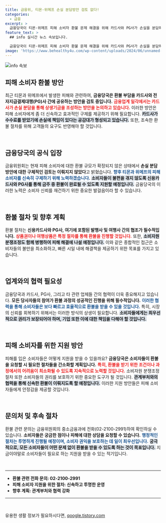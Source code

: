 ```yaml
---
title: 금융위, 티몬·위메프 손실 분담방안 검토 없다!
categories:
  - 금융
excerpt: >
  금융당국이 티몬·위메프 피해 소비자 환불 문제 해결을 위해 카드사와 PG사가 손실을 분담하는 방안을 모색하고 있습니다. 환불 절차를 신속히 진행하며, 상생기금 조성도 논의 중입니다. 소비자 보호의 새로운 전환점이 될까요? 클릭해 자세한 내용을 확인하세요!
feature_text: >
  ## info 실시간 뉴스 속보입니다.

  금융당국이 티몬·위메프 피해 소비자 환불 문제 해결을 위해 카드사와 PG사가 손실을 분담하는 방안을 모색하고 있습니다. 환불 절차를 신속히 진행하며, 상생기금 조성도 논의 중입니다. 소비자 보호의 새로운 전환점이 될까요? 클릭해 자세한 내용을 확인하세요!
image: 'https://www.behealthy4u.com/wp-content/uploads/2024/06/unnamed-file.png'
---
```


<p><img src="https://www.behealthy4u.com/wp-content/uploads/2024/06/unnamed-file.png" alt="info 속보" /></p>

<h2 data-ke-size="size26">피해 소비자 환불 방안</h2>

<p data-ke-size="size16"> 최근 티몬과 위메프에서 발생한 피해와 관련하여, <b>금융당국은 환불 부담을 카드사와 전자지급결제대행(PG)사 간에 공유하는 방안을 검토 중입니다.</b> <b><span style="color: #ee2323;">금융업계 일각에서는 카드사가 손실 분담을 통해 상생기금을 조성하는 방안을 논의하고 있습니다.</span></b> 이러한 방안은 피해 소비자에게 좀 더 신속하고 효과적인 구제를 제공하기 위해 필요합니다. <b><span style="background-color: #21538527;">카드사가 수수료를 받았기에 손실에 책임이 있다는 공감대가 형성되고 있습니다.</span></b> 또한, 조속한 환불 절차를 위해 고객들의 요구도 반영해야 할 것입니다.</p>

<p data-ke-size="size16">&nbsp;</p>

<h2 data-ke-size="size26">금융당국의 공식 입장</h2>

<p data-ke-size="size16">금융위원회는 현재 피해 소비자에 대한 환불 규모가 확정되지 않은 상태에서 <b>손실 분담방안에 대한 구체적인 검토는 이뤄지지 않았다</b>고 밝혔습니다. <b><span style="color: #1a5490;">향후 티몬과 위메프의 피해 소비자를 신속히 구제하기 위해 노력하겠습니다.</span></b> <b><span style="background-color: #21538527;">소비자들이 불편을 겪지 않도록 신용카드사와 PG사를 통해 금주 중 환불이 완료될 수 있도록 지원할 예정입니다.</span></b> 금융당국의 이러한 노력은 소비자 신뢰를 재건하기 위한 중요한 발걸음이라 할 수 있습니다.</p>

<p data-ke-size="size16">&nbsp;</p>

<h2 data-ke-size="size26">환불 절차 및 향후 계획</h2>

<p data-ke-size="size16">환불 절차는 <b>신용카드사와 PG사, 여기에 포함된 발행사 및 여행사 간의 협조가 필수적입니다.</b> <b><span style="color: #ee2323;">상품권이나 여행상품은 특정 절차를 통해 환불을 진행할 것입니다.</span></b> 또한, <b><span style="background-color: #21538527;">소비자원 분쟁조정도 함께 병행하여 피해 해결에 나설 예정입니다.</span></b> 이와 같은 종합적인 접근은 소비자들의 불만을 최소화하고, 빠른 시일 내에 해결책을 제공하기 위한 목표를 가지고 있습니다.</p>

<p data-ke-size="size16">&nbsp;</p>

<h2 data-ke-size="size26">업계와의 협력 필요성</h2>

<p data-ke-size="size16">금융당국과 카드사, PG사, 그리고 타 관련 업체들 간의 협력이 더욱 중요해지고 있습니다. <b>모든 당사자들의 참여가 환불 과정의 성공적인 진행을 위해 필수적입니다.</b> <b><span style="color: #1a5490;">이러한 협력을 통해 소비자들은 보다 빠르고 효율적으로 환불을 받을 수 있을 것입니다.</span></b> 특히, 시장의 신뢰를 회복하기 위해서는 이러한 방식의 상생이 필요합니다. <b><span style="background-color: #21538527;">소비자들에게는 최우선적으로 권리가 보장되어야 하며, 기업 또한 이에 대한 책임을 다해야 할 것입니다.</span></b></p>

<p data-ke-size="size16">&nbsp;</p>

<h2 data-ke-size="size26">피해 소비자를 위한 지원 방안</h2>

<p data-ke-size="size16">피해를 입은 소비자들은 어떻게 지원을 받을 수 있을까요? <b>금융당국은 소비자들이 환불을 요청할 시 필요한 절차들을 간소화할 계획입니다.</b> <b><span style="color: #ee2323;">특히, 환불을 받기 위한 조건이나 과정에서의 어려움이 최소화될 수 있도록 지속적으로 노력할 것입니다.</span></b> 소비자원 분쟁조정절차 또한 소비자들의 권리를 보호하기 위한 중요한 도구가 될 것입니다. <b><span style="background-color: #21538527;">관계부처와의 협력을 통해 신속한 환불이 이뤄지도록 할 예정입니다.</span></b> 이러한 지원 방안들은 피해 소비자들에게 안정감을 제공할 것입니다.</p>

<p data-ke-size="size16">&nbsp;</p>

<h2 data-ke-size="size26">문의처 및 후속 절차</h2>

<p data-ke-size="size16">환불 관련 문의는 금융위원회의 중소금융과에 전화(02-2100-2991)하여 확인하실 수 있습니다. <b>소비자들은 궁금한 점이나 피해에 대한 상담을 요청할 수 있습니다.</b> <b><span style="color: #1a5490;">행정적인 절차는 투명하게 진행될 예정이며, 소비자 권익을 보호하는 데 일이 최우선입니다.</span></b> <b><span style="background-color: #21538527;">궁극적으로, 모든 소비자들이 어떤 문제 없이 환불을 받을 수 있도록 하는 것이 목표입니다.</span></b> 지금이야말로 소비자들이 필요로 하는 지원을 받을 수 있는 적기입니다.</p>

<p data-ke-size="size16">&nbsp;</p>

<hr>

<ul>
    <li><b>환불 관련 전화 문의: 02-2100-2991</b></li>
    <li><b>피해 소비자 지원을 위한 절차: 신속하고 투명한 운영</b></li>
    <li><b>향후 계획: 관계부처와 협력 강화</b></li>
</ul>

<hr>

<p data-ke-size="size16">&nbsp;</p>
유용한 생활 정보가 필요하시다면, <a href="https://qoogle.tistory.com" rel="dofollow">qoogle.tistory.com</a>


